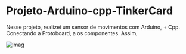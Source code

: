# Projeto-Arduino-cpp-TinkerCard
 
  Nesse projeto, realizei um sensor de movimentos com Arduino, + Cpp. Conectando a Protoboard, a os componentes. Assim, 
  
![imag](https://github.com/user-attachments/assets/a318b6ee-bb10-40b8-add4-95fb8471fec1)
